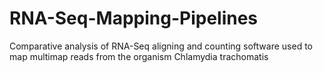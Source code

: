 # RNA-Seq-Mapping-Pipelines
Comparative analysis of RNA-Seq aligning and counting software used to map multimap reads from the organism Chlamydia trachomatis
